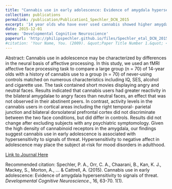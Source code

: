 ```yaml
---
title: "Cannabis use in early adolescence: Evidence of amygdala hypersensitivity to signals of threat"
collection: publications
permalink: /publication/Publication1_Spechler_DCN_2015
excerpt: '14 year olds who have ever used cannabis showed higher amygdalar activation to angry faces during fMRI'
date: 2015-12-01
venue: 'Developmental Cognitive Neuroscience'
paperurl: 'http://philipspechler.github.io/files/Spechler_etal_DCN_2015.pdf'
#citation: 'Your Name, You. (2009). &quot;Paper Title Number 1.&quot; <i>Journal 1</i>. 1(1).'
---
```


Abstract:
Cannabis use in adolescence may be characterized by differences in the neural basis of affective processing. In this study, we used an fMRI affective face processing task to compare a large group (n = 70) of 14-year olds with a history of cannabis use to a group (n = 70) of never-using controls matched on numerous characteristics including IQ, SES, alcohol and cigarette use. The task contained short movies displaying angry and neutral faces. Results indicated that cannabis users had greater reactivity in the bilateral amygdalae to angry faces than neutral faces, an effect that was not observed in their abstinent peers. In contrast, activity levels in the cannabis users in cortical areas including the right temporal- parietal junction and bilateral dorsolateral prefrontal cortex did not discriminate between the two face conditions, but did differ in controls. Results did not change after excluding subjects with any psychiatric symptomology. Given the high density of cannabinoid receptors in the amygdala, our findings suggest cannabis use in early adolescence is associated with hypersensitivity to signals of threat. Hypersensitivity to negative affect in adolescence may place the subject at-risk for mood disorders in adulthood.

[Link to Journal Here](https://www.sciencedirect.com/science/article/pii/S1878929315000857)

Recommended citation: Spechler, P. A., Orr, C. A., Chaarani, B., Kan, K. J., Mackey, S., Morton, A., ... & Cattrell, A. (2015). Cannabis use in early adolescence: Evidence of amygdala hypersensitivity to signals of threat. <i>Developmental Cognitive Neuroscience</i>., 16, 63-70. 1(1).

